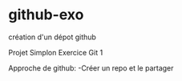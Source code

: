 # github-exo
création d'un dépot github

Projet Simplon Exercice Git 1

Approche de github:
  -Créer un repo et le partager 
